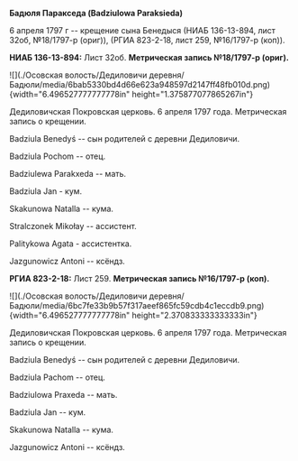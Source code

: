 **Бадюля Паракседа (Badziulowa Paraksieda)**

6 апреля 1797 г -- крещение сына Бенедыся (НИАБ 136-13-894, лист 32об,
№18/1797-р (ориг)), (РГИА 823-2-18, лист 259, №16/1797-р (коп)).

**НИАБ 136-13-894:** Лист 32об. **Метрическая запись №18/1797-р
(ориг).**

![](./Осовская волость/Дедиловичи деревня/Бадюли/media/6bab5330bd4d66e623a948597d2147ff48fb010d.png){width="6.496527777777778in"
height="1.375877077865267in"}

Дедиловичская Покровская церковь. 6 апреля 1797 года. Метрическая запись
о крещении.

Badziula Benedyś -- сын родителей с деревни Дедиловичи.

Badziula Pochom -- отец.

Badziulewa Parakxeda -- мать.

Badziula Jan - кум.

Skakunowa Natalla -- кума.

Stralczonek Mikołay -- ассистент.

Palitykowa Agata - ассистентка.

Jazgunowicz Antoni -- ксёндз.

**РГИА 823-2-18:** Лист 259. **Метрическая запись №16/1797-р (коп).**

![](./Осовская волость/Дедиловичи деревня/Бадюли/media/6bc7fe33b9b57f317aeef865fc59cdb4c1eccdb9.png){width="6.496527777777778in"
height="2.370833333333333in"}

Дедиловичская Покровская церковь. 6 апреля 1797 года. Метрическая запись
о крещении.

Badziula Benedyś -- сын родителей с деревни Дедиловичи.

Badziula Pachom -- отец.

Badziulowa Praxeda -- мать.

Badziula Jan -- кум.

Skakunowa Natalla -- кума.

Jazgunowicz Antoni -- ксёндз.
